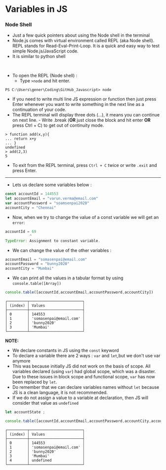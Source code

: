 # Variables in JS 

### Node Shell

- Just a few quick pointers about using the Node shell in the terminal 
- Node.js comes with virtual environment called REPL (aka Node shell). REPL stands for Read-Eval-Print-Loop. It is a quick and easy way to test simple Node.js/JavaScript code. 
- It is similar to python shell

<br>

- To open the REPL (Node shell) :
  - Type `>node` and hit enter.
```
PS C:\Users\gener\Coding\GitHub_Javascript> node
```
- If you need to write multi line JS expression or function then just press Enter whenever you want to write something in the next line as a continuation of your code. 
- The REPL terminal will display three dots (...), it means you can continue on next line. - Write .break (**OR** just close the block and hit enter **OR** press Ctrl + C) to get out of continuity mode. 
```
> function add(x,y){
... return x+y 
... }
undefined
> add(2,3)
5
```
- To exit from the REPL terminal, press `Ctrl + C` twice or write `.exit` and press Enter. 

---

- Lets us declare some variables below : 
```javascript
const accountId = 144553
let accountEmail = "varun.verma@email.com"
var accountPassword = "soamsenpai2020"
accountCity = "Chennai"
```
- Now, when we try to change the value of a const variable we will get an `error`:
```javascript
accountId = 69
           ^
TypeError: Assignment to constant variable.
```

- We can change the value of the other variables : 
```javascript
accountEmail = "somasenpai@email.com"
accountPassword = "bunny2020"
accountCity = "Mumbai"
```
- We can print all the values in a tabular format by using `console.table([Array])`
```javascript
console.table([accountId,accountEmail,accountPassword,accountCity])
```
```
┌─────────┬────────────────────────┐
│ (index) │ Values                 │
├─────────┼────────────────────────┤
│ 0       │ 144553                 │
│ 1       │ 'somasenpai@email.com' │
│ 2       │ 'bunny2020'            │
│ 3       │ 'Mumbai'               │
└─────────┴────────────────────────┘
```

**NOTE:** 
- We declare constants in JS using the `const` keyword
- To declare a variable there are 2 ways : `var` and `let`,but we don't use var anymore
- This was because initially JS did not work on the basis of scope. All variables declared (using `var`) had global scope, which was a disaster. Due to these issues in block scope and functional scope, `var` has now been replaced by `let`.
- Do remember that we can declare variables names without `let` because JS is a clean language, it is not recommended.
- If we do not assign a value to a variable at declaration, then JS will consider that value as `undefined`

```javascript
let accountState ;

console.table([accountId,accountEmail,accountPassword,accountCity,accountState])
```
```
┌─────────┬────────────────────────┐
│ (index) │ Values                 │
├─────────┼────────────────────────┤
│ 0       │ 144553                 │
│ 1       │ 'somasenpai@email.com' │
│ 2       │ 'bunny2020'            │
│ 3       │ 'Mumbai'               │
│ 4       │ undefined              │
└─────────┴────────────────────────┘
```